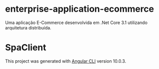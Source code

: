 # enterprise-application-ecommerce
Uma aplicação E-Commerce desenvolvida em .Net Core 3.1 utilizando arquitetura distribuída.

# SpaClient
This project was generated with [Angular CLI](https://github.com/angular/angular-cli) version 10.0.3.
